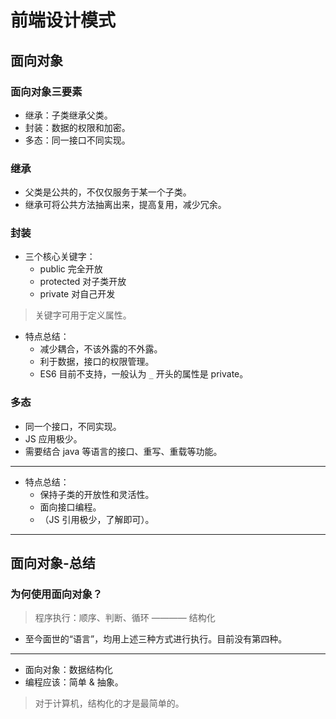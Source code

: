 # 前端设计模式

## 面向对象

### 面向对象三要素

- 继承：子类继承父类。
- 封装：数据的权限和加密。
- 多态：同一接口不同实现。

### 继承

- 父类是公共的，不仅仅服务于某一个子类。
- 继承可将公共方法抽离出来，提高复用，减少冗余。

### 封装

- 三个核心关键字：
  - public 完全开放
  - protected 对子类开放
  - private 对自己开发

> 关键字可用于定义属性。

- 特点总结：
  - 减少耦合，不该外露的不外露。
  - 利于数据，接口的权限管理。
  - ES6 目前不支持，一般认为 `_` 开头的属性是 private。

### 多态

- 同一个接口，不同实现。
- JS 应用极少。
- 需要结合 java 等语言的接口、重写、重载等功能。

---

- 特点总结：
  - 保持子类的开放性和灵活性。
  - 面向接口编程。
  - （JS 引用极少，了解即可）。

---

## 面向对象-总结

### 为何使用面向对象？

> 程序执行：顺序、判断、循环 ———— 结构化

- 至今面世的“语言”，均用上述三种方式进行执行。目前没有第四种。

---

- 面向对象：数据结构化
- 编程应该：简单 & 抽象。

> 对于计算机，结构化的才是最简单的。
